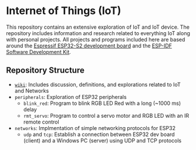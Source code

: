 # Internet of Things (IoT)

This repository contains an extensive exploration of IoT and IoT device. The repository includes information and research related to everything IoT along with personal projects. All projects and programs included here are based around the [Espressif ESP32-S2 development board](https://docs.espressif.com/projects/esp-idf/en/latest/esp32s2/hw-reference/esp32s2/user-guide-devkitm-1-v1.html) and the [ESP-IDF Software Development Kit](https://www.espressif.com/en/products/sdks/esp-idf).

## Repository Structure
* [`wiki`](https://github.com/arshnooramin/internetofthings/wiki): Includes discussion, definitions, and explorations related to IoT and Networks
* `peripherals`: Exploration of ESP32 peripherals
  * `blink_red`: Program to blink RGB LED Red with a long (~1000 ms) delay
  * `rmt_servo`: Program to control a servo motor and RGB LED with an IR remote control
* `networks`: Implmentation of simple networking protocols for ESP32
  * `udp` and `tcp`: Establish a connection between ESP32 dev board (client) and a Windows PC (server) using UDP and TCP protocols
